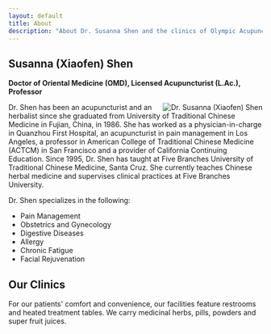 ```yaml
---
layout: default
title: About
description: "About Dr. Susanna Shen and the clinics of Olympic Acupuncture"
---
```

<h2>Susanna (Xiaofen) Shen</h2>
<p><b>Doctor of Oriental Medicine (OMD), Licensed Acupuncturist (L.Ac.), Professor</b></p>
<p><img src="{{ site.root_url }}images/susanna_shen.jpg" class="img-thumbnail" align="right" alt="Dr. Susanna (Xiaofen) Shen">Dr. Shen has been an acupuncturist and an herbalist since she graduated from University of Traditional Chinese Medicine in Fujian, China, in 1986. She has worked as a physician-in-charge in Quanzhou First Hospital, an acupuncturist in pain management in Los Angeles, a professor in American College of Traditional Chinese Medicine (ACTCM) in San Francisco and a provider of California Continuing Education. Since 1995, Dr. Shen has taught at Five Branches University of Traditional Chinese Medicine, Santa Cruz. She currently teaches Chinese herbal medicine and supervises clinical practices at Five Branches University.</p>
<p>Dr. Shen specializes in the following:
<ul class="list-in-content">
<li>Pain Management</li>
<li>Obstetrics and Gynecology</li>
<li>Digestive Diseases</li>
<li>Allergy</li>
<li>Chronic Fatigue</li>
<li>Facial Rejuvenation</li>
</ul>
</p>
<h2>Our Clinics</h2>
<p>For our patients' comfort and convenience, our facilities feature restrooms and heated treatment tables. We carry medicinal herbs, pills, powders and super fruit juices.</p>